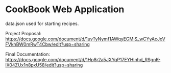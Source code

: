 # CookBook Web Application

data.json used for starting recipes.

Project Proposal: https://docs.google.com/document/d/1uvTyNymf1AWqyEGMiS_wCYyAcJoVFVkhBW0mRwT4Cbw/edit?usp=sharing

Final Documentation: https://docs.google.com/document/d/1Hp8r2a5JXYqP17EYHInhd_RSgnK-lX04ZUx1n8pxU58/edit?usp=sharing
